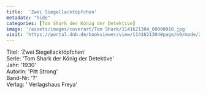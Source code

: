 ```yaml
---
title:  'Zwei Siegellacktöpfchen'
metadate: "hide"
categories: [Tom Shark der König der Detektive]
image: '/assets/images/coverart/Tom Shark/1141621304_00000010.jpg'
visit: 'https://portal.dnb.de/bookviewer/view/1141621304#page/n0/mode/2up'
---
```

Titel: 'Zwei Siegellacktöpfchen' <br>
Serie: 'Tom Shark der König der Detektive' <br>
Jahr: '1930' <br>
AutorIn: 'Pitt Strong' <br>
Band-Nr: '?' <br>
Verlag: ' Verlagshaus Freya'